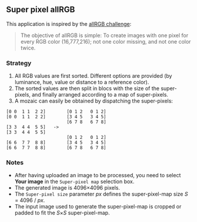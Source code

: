 ## Super pixel allRGB

This application is inspired by the [allRGB challenge](https://allrgb.com/):

> The objective of allRGB is simple: To create images with one pixel
> for every RGB color (16,777,216); not one color missing, and not one
> color twice.

### Strategy

1. All RGB values are first sorted. Different options are provided (by
   luminance, hue, value or distance to a reference color).
2. The sorted values are then split in blocs with the size of the
   super-pixels, and finally arranged according to a map of
   super-pixels.
3. A mozaic can easily be obtained by dispatching the super-pixels:

```
[0 0  1 1  2 2]        [0 1 2   0 1 2]
[0 0  1 1  2 2]        [3 4 5   3 4 5]
                       [6 7 8   6 7 8]
[3 3  4 4  5 5]   ->
[3 3  4 4  5 5]
                       [0 1 2   0 1 2]
[6 6  7 7  8 8]        [3 4 5   3 4 5]
[6 6  7 7  8 8]        [6 7 8   6 7 8]
```

### Notes

- After having uploaded an image to be processed, you need to select
  **Your image** in the `Super-pixel map` selection box.
- The generated image is 4096×4096 pixels.
- The `Super-pixel size` parameter *px* defines the super-pixel-map
  size *S* = 4096 / *px*.
- The input image used to generate the super-pixel-map is cropped or
  padded to fit the *S*×*S* super-pixel-map.

